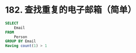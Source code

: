 # 182. 查找重复的电子邮箱（简单）

```sql
SELECT 
    Email
FROM
    Person
GROUP BY Email
Having count(1) > 1
```

